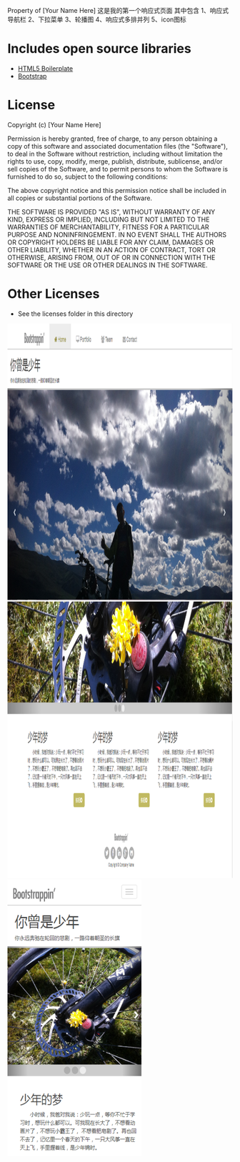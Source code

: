 Property of [Your Name Here]
这是我的第一个响应式页面
其中包含
1、响应式导航栏
2、下拉菜单
3、轮播图
4、响应式多排并列
5、icon图标
# Includes open source libraries
* [HTML5 Boilerplate](http://h5bp.com/)
* [Bootstrap](http://getbootstrap.com/)

# License
Copyright (c) [Your Name Here]

Permission is hereby granted, free of charge, to any person obtaining a copy of
this software and associated documentation files (the "Software"), to deal in
the Software without restriction, including without limitation the rights to
use, copy, modify, merge, publish, distribute, sublicense, and/or sell copies
of the Software, and to permit persons to whom the Software is furnished to do
so, subject to the following conditions:

The above copyright notice and this permission notice shall be included in all
copies or substantial portions of the Software.

THE SOFTWARE IS PROVIDED "AS IS", WITHOUT WARRANTY OF ANY KIND, EXPRESS OR
IMPLIED, INCLUDING BUT NOT LIMITED TO THE WARRANTIES OF MERCHANTABILITY,
FITNESS FOR A PARTICULAR PURPOSE AND NONINFRINGEMENT. IN NO EVENT SHALL THE
AUTHORS OR COPYRIGHT HOLDERS BE LIABLE FOR ANY CLAIM, DAMAGES OR OTHER
LIABILITY, WHETHER IN AN ACTION OF CONTRACT, TORT OR OTHERWISE, ARISING FROM,
OUT OF OR IN CONNECTION WITH THE SOFTWARE OR THE USE OR OTHER DEALINGS IN THE
SOFTWARE.


# Other Licenses
* See the licenses folder in this directory
<img src="https://github.com/Ljhandnds123/home/blob/master/pic/我的home.png" width="950" height="619"/>
<img src="https://github.com/Ljhandnds123/home/blob/master/pic/主页home.png" width="950" height="619"/>
<img src="https://github.com/Ljhandnds123/home/blob/master/pic/响应式.png" width="300" height="619"/>

